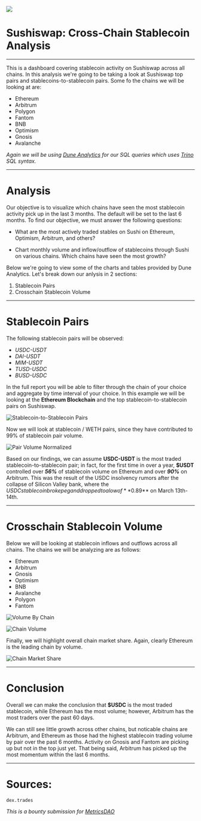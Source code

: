 ![](https://github.com/biffbuster/Sushiswap-Stablecoin-Analysis/images/sushi_bg.png)

# Sushiswap: Cross-Chain Stablecoin Analysis
_________________

This is a dashboard covering stablecoin activity on Sushiswap across all chains. In this analysis we're going to be taking a look at Sushiswap top pairs and stablecoins-to-stablecoin pairs. Some fo the chains we will be looking at are:

- Ethereum
- Arbitrum
- Polygon
- Fantom
- BNB
- Optimism
- Gnosis
- Avalanche

*Again we will be using [Dune Analytics](https://dune.com/) for our SQL queries which uses [Trino](https://trino.io/docs/current/sql.html) SQL syntax.*

________________

# Analysis


Our objective is to visualize which chains have seen the most stablecoin activity pick up in the last 3 months. The default will be set to the last 6 months. To find our objective, we must answer the following questions:

- What are the most actively traded stables on Sushi on Ethereum, Optimism, Arbitrum, and others?
  
- Chart monthly volume and inflow/outflow of stablecoins through Sushi on various chains. Which chains have seen the most growth?


Below we're going to view some of the charts and tables provided by Dune Analytics. Let's break down our anlysis in 2 sections:

1. Stablecoin Pairs
2. Crosschain Stablecoin Volume

__________________



# Stablecoin Pairs

The following stablecoin pairs will be observed:

- *USDC-USDT*
- *DAI-USDT*
- *MIM-USDT*
- *TUSD-USDC*
- *BUSD-USDC*

In the full report you will be able to filter through the chain of your choice and aggregate by time interval of your choice. In this example we will be looking at the **Ethereum Blockchain** and the top stablecoin-to-stablecoin pairs on Sushiswap.


![Stablecoin-to-Stablecoin Pairs](https://github.com/biffbuster/Sushiswap-Stablecoin-Analysis/images/stablecoin_to_stablecoin_pairs.png)


Now we will look at stablecoin / WETH pairs, since they have contributed to 99% of stablecoin pair volume.


![Pair Volume Normalized](https://github.com/biffbuster/Sushiswap-Stablecoin-Analysis/images/pair_volume_normalized.png)


Based on our findings, we can assume **USDC-USDT** is the most traded stablecoin-to-stablecoin pair; in fact, for the first time in over a year, **$USDT** controlled over ***56%*** of stablecoin volume on Ethereum and over ***90%*** on Arbitrum. This was the result of the USDC insolvency rumors after the collapse of Silicon Valley bank, where the $USDC stablecoin broke peg and dropped to a low of **$0.89** on March 13th-14th.


____________________


# Crosschain Stablecoin Volume

Below we will be looking at stablecoin inflows and outflows across all chains. The chains we will be analyzing are as follows:

- Ethereum
- Arbitrum
- Gnosis
- Optimism
- BNB
- Avalanche
- Polygon
- Fantom


![Volume By Chain](https://github.com/biffbuster/Sushiswap-Stablecoin-Analysis/images/volume_by_chain.png)



![Chain Volume](https://github.com/biffbuster/Sushiswap-Stablecoin-Analysis/images/chain_volume.png)


Finally, we will highlight overall chain market share. Again, clearly Ethereum is the leading chain by volume. 


![Chain Market Share](https://github.com/biffbuster/Sushiswap-Stablecoin-Analysis/images/stablecoin_pie_chart.png)




____________________

# Conclusion

Overall we can make the conclusion that **$USDC** is the most traded stablecoin, while Ethereum has the most volume; however, Arbitrum has the most traders over the past 60 days. 

We can still see little growth across other chains, but noticable chains are Arbitrum, and Ethereum as those had the highest stablecoin trading volume by pair over the past 6 months. Activity on Gnosis and Fantom are picking up but not in the top just yet. That being said, Arbitrum has picked up the most momentum within the last 6 months. 


____________________



# Sources:

`dex.trades`


  *This is a bounty submission for [MetricsDAO](https://legacy.metricsdao.xyz/)*